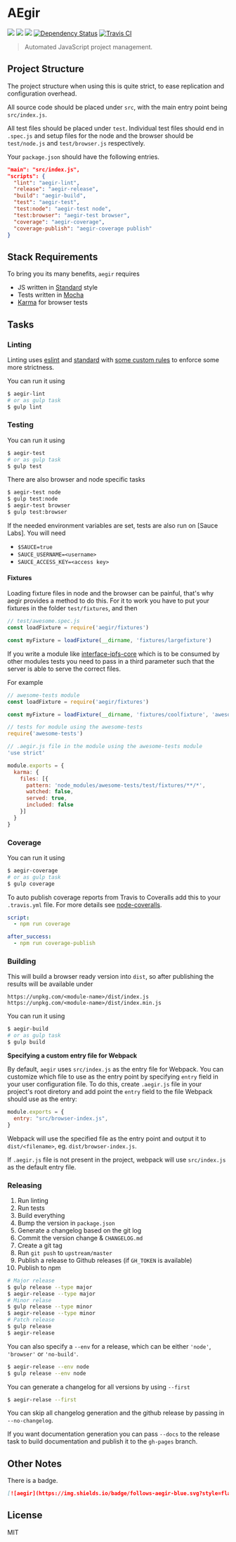 # AEgir

[![](https://img.shields.io/badge/made%20by-Protocol%20Labs-blue.svg?style=flat-square)](http://ipn.io) [![](https://img.shields.io/badge/project-IPFS-blue.svg?style=flat-square)](http://ipfs.io/) [![](https://img.shields.io/badge/freenode-%23ipfs-blue.svg?style=flat-square)](http://webchat.freenode.net/?channels=%23ipfs)
[![Dependency Status](https://david-dm.org/dignifiedquire/aegir.svg?style=flat-square)](https://david-dm.org/dignifiedquire/aegir)
[![Travis CI](https://travis-ci.org/dignifiedquire/aegir.svg?branch=master)](https://travis-ci.org/dignifiedquire/aegir)

> Automated JavaScript project management.


## Project Structure

The project structure when using this is quite strict, to ease
replication and configuration overhead.

All source code should be placed under `src`, with the main entry
point being `src/index.js`.

All test files should be placed under `test`. Individual test files should end in `.spec.js` and setup files for the node and the browser should be `test/node.js` and `test/browser.js` respectively.

Your `package.json` should have the following entries.


```json
"main": "src/index.js",
"scripts": {
  "lint": "aegir-lint",
  "release": "aegir-release",
  "build": "aegir-build",
  "test": "aegir-test",
  "test:node": "aegir-test node",
  "test:browser": "aegir-test browser",
  "coverage": "aegir-coverage",
  "coverage-publish": "aegir-coverage publish"
}
```

## Stack Requirements

To bring you its many benefits, `aegir` requires

- JS written in [Standard](https://github.com/feross/standard) style
- Tests written in [Mocha](https://github.com/mochajs/mocha)
- [Karma](https://github.com/karma-runner/karma) for browser tests


## Tasks

### Linting

Linting uses [eslint](http://eslint.org/) and [standard](https://github.com/feross/standard)
with [some custom rules](config/eslintrc.yml) to enforce some more strictness.

You can run it using

```bash
$ aegir-lint
# or as gulp task
$ gulp lint
```

### Testing

You can run it using

```bash
$ aegir-test
# or as gulp task
$ gulp test
```

There are also browser and node specific tasks

```bash
$ aegir-test node
$ gulp test:node
$ aegir-test browser
$ gulp test:browser
```

If the needed environment variables are set, tests are also run on [Sauce Labs].
You will need

- `$SAUCE=true`
- `SAUCE_USERNAME=<username>`
- `SAUCE_ACCESS_KEY=<access key>`

#### Fixtures

Loading fixture files in node and the browser can be painful, that's why aegir provides
a method to do this. For it to work you have to put your fixtures in the folder `test/fixtures`, and then

```js
// test/awesome.spec.js
const loadFixture = require('aegir/fixtures')

const myFixture = loadFixture(__dirname, 'fixtures/largefixture')
```

If you write a module like [interface-ipfs-core](https://github.com/ipfs/interface-ipfs-core)
which is to be consumed by other modules tests you need to pass in a third parameter such that
the server is able to serve the correct files.

For example

```js
// awesome-tests module
const loadFixture = require('aegir/fixtures')

const myFixture = loadFixture(__dirname, 'fixtures/coolfixture', 'awesome-tests')
```

```js
// tests for module using the awesome-tests
require('awesome-tests')
```

```js
// .aegir.js file in the module using the awesome-tests module
'use strict'

module.exports = {
  karma: {
    files: [{
      pattern: 'node_modules/awesome-tests/test/fixtures/**/*',
      watched: false,
      served: true,
      included: false
    }]
  }
}
```


### Coverage

You can run it using

```bash
$ aegir-coverage
# or as gulp task
$ gulp coverage
```

To auto publish coverage reports from Travis to Coveralls add this to
your `.travis.yml` file. For more details see [node-coveralls](https://github.com/nickmerwin/node-coveralls).

```yml
script:
  - npm run coverage

after_success:
  - npm run coverage-publish
```

### Building

This will build a browser ready version into `dist`, so after publishing the results will be available under

```
https://unpkg.com/<module-name>/dist/index.js
https://unpkg.com/<module-name>/dist/index.min.js
```

You can run it using

```bash
$ aegir-build
# or as gulp task
$ gulp build
```

**Specifying a custom entry file for Webpack**

By default, `aegir` uses `src/index.js` as the entry file for Webpack. You can customize which file to use as the entry point by specifying `entry` field in your user configuration file. To do this, create `.aegir.js` file in your project's root diretory and add point the `entry` field to the file Webpack should use as the entry:

```javascript
module.exports = {
  entry: "src/browser-index.js",
}
```

Webpack will use the specified file as the entry point and output it to `dist/<filename>`, eg. `dist/browser-index.js`.

If `.aegir.js` file is not present in the project, webpack will use `src/index.js` as the default entry file.

### Releasing

1. Run linting
2. Run tests
3. Build everything
4. Bump the version in `package.json`
5. Generate a changelog based on the git log
6. Commit the version change & `CHANGELOG.md`
7. Create a git tag
8. Run `git push` to `upstream/master`
9. Publish a release to Github releases (if `GH_TOKEN` is available)
10. Publish to npm

```bash
# Major release
$ gulp release --type major
$ aegir-release --type major
# Minor relase
$ gulp release --type minor
$ aegir-release --type minor
# Patch release
$ gulp release
$ aegir-release
```

You can also specify a `--env` for a release, which can be either
`'node'`, `'browser'` or `'no-build'`.

```bash
$ aegir-release --env node
$ gulp release --env node
```

You can generate a changelog for all versions by using `--first`

```bash
$ aegir-relase --first
```

You can skip all changelog generation and the github release by passing
in `--no-changelog`.

If you want documentation generation you can pass `--docs` to the release task to build documentation and publish it to the `gh-pages` branch.

## Other Notes

There is a badge.

```markdown
[![aegir](https://img.shields.io/badge/follows-aegir-blue.svg?style=flat-square)](https://github.com/dignifiedquire/aegir)
```

## License

MIT

